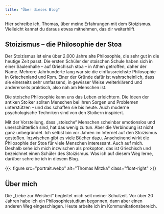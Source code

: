 ```yaml
---
title: "Über dieses Blog"
---
```


Hier schreibe ich, Thomas, über meine Erfahrungen mit dem Stoizismus. Vielleicht kannst 
du daraus etwas mitnehmen, das dir weiterhilft.

## Stoizismus – die Philosophie der Stoa 

Der Stoizismus ist eine über 2.000 Jahre alte Philosophie, die sehr gut in die heutige 
Zeit passt. Die ersten Schüler der stoischen Schule haben sich in einer Säulenhalle – 
auf Griechisch stoa – in Athen getroffen, daher der Name. Mehrere Jahrhunderte lang war 
sie die einflussreichste Philosophie in Griechenland und Rom. Einer der Gründe dafür 
ist wahrscheinlich, dass sie einerseits sehr umfassend, in gewisser Weise welterklärend 
und andererseits praktisch, also nah am Menschen ist. 

Die stoische Philosophie kann uns das Leben erleichtern. Die Ideen der antiken Stoiker 
sollten Menschen bei ihren Sorgen und Problemen unterstützen – und das schaffen sie bis 
heute. Auch moderne psychologische Techniken sind von den Stoikern inspiriert. 

Mit der Vorstellung, dass „stoische“ Menschen scheinbar emotionslos und 
unerschütterlich sind, hat das wenig zu tun. Aber die Verbindung ist nicht ganz 
unbegründet. Ich selbst bin vor Jahren im Internet auf den Stoizismus gestoßen. 
Inzwischen gibt es viele Bücher dazu. Anscheinend wirkt die Philosophie der Stoa für 
viele Menschen interessant. Auch auf mich. Deshalb sehe ich mich inzwischen als 
prokopton, das ist Griechisch und bezeichnet einen Schüler des Stoizismus. Was ich auf 
diesem Weg lerne, darüber schreibe ich in diesem Blog.

{{< figure src="portrait.webp" alt="Thomas Mitzka" class="float-right" >}}

## Über mich

Die „Liebe zur Weisheit“ begleitet mich seit meiner Schulzeit. Vor über 20 Jahren habe 
ich ein Philosophiestudium begonnen, dann aber einen anderen Weg eingeschlagen. Heute 
arbeite ich im Kommunikationsbereich.

